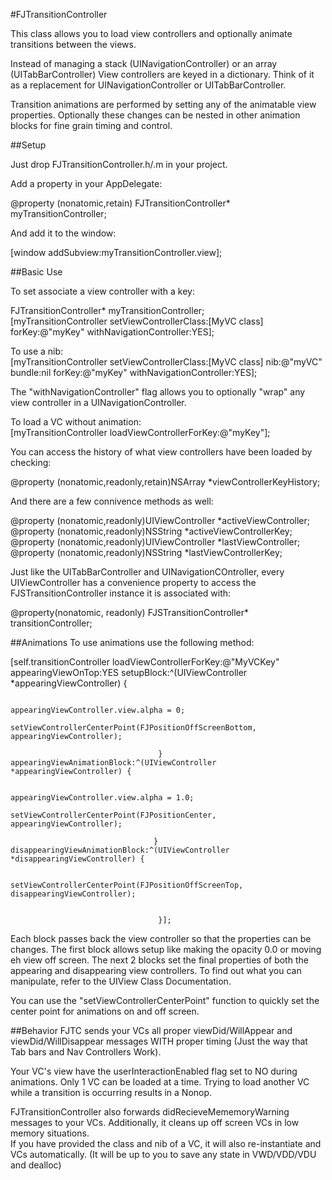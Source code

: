 

#FJTransitionController

This class allows you to load view controllers and optionally animate transitions between the views.

Instead of managing a stack (UINavigationController) or an array (UITabBarController) View controllers are keyed in a dictionary. Think of it as a replacement for UINavigationController or UITabBarController.

Transition animations are performed by setting any of the animatable view properties. Optionally these changes can be nested in other animation blocks for fine grain timing and control.

##Setup

Just drop FJTransitionController.h/.m in your project.

Add a property in your AppDelegate:

@property (nonatomic,retain) FJTransitionController* myTransitionController;

And add it to the window:

[window addSubview:myTransitionController.view];


##Basic Use

To set associate a view controller with a key:

FJTransitionController* myTransitionController;  
[myTransitionController setViewControllerClass:[MyVC class] forKey:@"myKey" withNavigationController:YES];

To use a nib:  
[myTransitionController setViewControllerClass:[MyVC class] nib:@"myVC" bundle:nil forKey:@"myKey" withNavigationController:YES];

The "withNavigationController" flag allows you to optionally "wrap" any view controller in a UINavigationController.


To load a VC without animation:  
[myTransitionController loadViewControllerForKey:@"myKey"];


You can access the history of what view controllers have been loaded by checking:

@property (nonatomic,readonly,retain)NSArray *viewControllerKeyHistory;

And there are a few connivence methods as well:

@property (nonatomic,readonly)UIViewController *activeViewController;
@property (nonatomic,readonly)NSString *activeViewControllerKey;
@property (nonatomic,readonly)UIViewController *lastViewController;
@property (nonatomic,readonly)NSString *lastViewControllerKey;



Just like the UITabBarController and UINavigationCOntroller, every UIViewController has a convenience property to access the FJSTransitionController instance it is associated with:

@property(nonatomic, readonly) FJSTransitionController* transitionController;



##Animations
To use animations use the following method:

[self.transitionController loadViewControllerForKey:@"MyVCKey" 
                                     appearingViewOnTop:YES 
                                             setupBlock:^(UIViewController *appearingViewController) {
                                         
                                                 appearingViewController.view.alpha = 0;
                                                 setViewControllerCenterPoint(FJPositionOffScreenBottom, appearingViewController);
                                         
                                     } appearingViewAnimationBlock:^(UIViewController *appearingViewController) {
                                         
                                         appearingViewController.view.alpha = 1.0;
                                         setViewControllerCenterPoint(FJPositionCenter, appearingViewController);

                                    } disappearingViewAnimationBlock:^(UIViewController *disappearingViewController) {
                                    
                                        setViewControllerCenterPoint(FJPositionOffScreenTop, disappearingViewController);

                                        
                                     }];


Each block passes back the view controller so that the properties can be changes. The first block allows setup like making the opacity 0.0 or moving eh view off screen. The next 2 blocks set the final properties of both the appearing and disappearing view controllers. To find out what you can manipulate, refer to the UIView Class Documentation.

You can use the "setViewControllerCenterPoint" function to quickly set the center point for animations on and off screen.

##Behavior
FJTC sends your VCs all proper viewDid/WillAppear and viewDid/WillDisappear messages WITH proper timing (Just the way that Tab bars and Nav Controllers Work).

Your VC's view have the userInteractionEnabled flag set to NO during animations. Only 1 VC can be loaded at a time. Trying to load another VC while a transition is occurring results in a Nonop.

FJTransitionController also forwards didRecieveMememoryWarning messages to your VCs. Additionally, it cleans up off screen VCs in low memory situations.  
If you have provided the class and nib of a VC, it will also re-instantiate and VCs automatically. (It will be up to you to save any state in VWD/VDD/VDU and dealloc)




